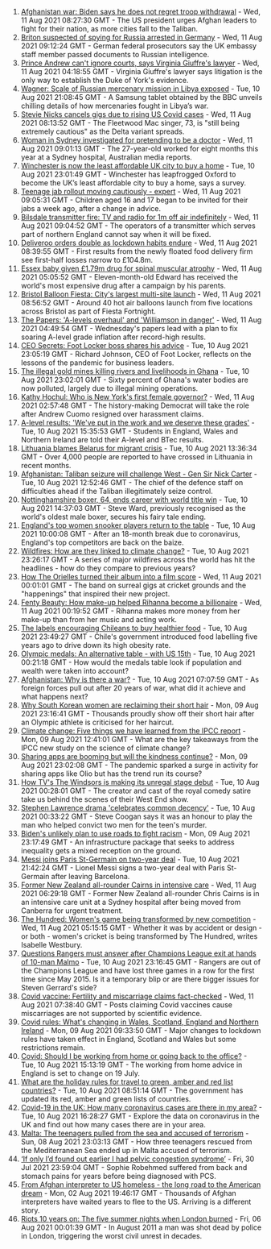 1. [Afghanistan war: Biden says he does not regret troop withdrawal](https://www.bbc.co.uk/news/world-asia-58167408) - Wed, 11 Aug 2021 08:27:30 GMT - The US president urges Afghan leaders to fight for their nation, as more cities fall to the Taliban.
2. [Briton suspected of spying for Russia arrested in Germany](https://www.bbc.co.uk/news/world-europe-58170872) - Wed, 11 Aug 2021 09:12:24 GMT - German federal prosecutors say the UK embassy staff member passed documents to Russian intelligence.
3. [Prince Andrew can't ignore courts, says Virginia Giuffre's lawyer](https://www.bbc.co.uk/news/uk-58167469) - Wed, 11 Aug 2021 04:18:55 GMT - Virginia Giuffre's lawyer says litigation is the only way to establish the Duke of York's evidence.
4. [Wagner: Scale of Russian mercenary mission in Libya exposed](https://www.bbc.co.uk/news/world-africa-58009514) - Tue, 10 Aug 2021 21:08:45 GMT - A Samsung tablet obtained by the BBC unveils chilling details of how mercenaries fought in Libya’s war.
5. [Stevie Nicks cancels gigs due to rising US Covid cases](https://www.bbc.co.uk/news/entertainment-arts-58169510) - Wed, 11 Aug 2021 08:13:52 GMT - The Fleetwood Mac singer, 73, is "still being extremely cautious" as the Delta variant spreads.
6. [Woman in Sydney investigated for pretending to be a doctor](https://www.bbc.co.uk/news/world-australia-58170870) - Wed, 11 Aug 2021 09:01:13 GMT - The 27-year-old worked for eight months this year at a Sydney hospital, Australian media reports.
7. [Winchester is now the least affordable UK city to buy a home](https://www.bbc.co.uk/news/business-58162371) - Tue, 10 Aug 2021 23:01:49 GMT - Winchester has leapfrogged Oxford to become the UK’s least affordable city to buy a home, says a survey.
8. [Teenage jab rollout moving cautiously - expert](https://www.bbc.co.uk/news/uk-58170048) - Wed, 11 Aug 2021 09:05:31 GMT - Children aged 16 and 17 began to be invited for their jabs a week ago, after a change in advice.
9. [Bilsdale transmitter fire: TV and radio for 1m off air indefinitely](https://www.bbc.co.uk/news/uk-england-tees-58169501) - Wed, 11 Aug 2021 09:04:52 GMT - The operators of a transmitter which serves part of northern England cannot say when it will be fixed.
10. [Deliveroo orders double as lockdown habits endure](https://www.bbc.co.uk/news/business-58169570) - Wed, 11 Aug 2021 08:39:55 GMT - First results from the newly floated food delivery firm see first-half losses narrow to £104.8m.
11. [Essex baby given £1.79m drug for spinal muscular atrophy](https://www.bbc.co.uk/news/uk-england-essex-58101748) - Wed, 11 Aug 2021 05:05:52 GMT - Eleven-month-old Edward has received the world's most expensive drug after a campaign by his parents.
12. [Bristol Balloon Fiesta: City's largest multi-site launch](https://www.bbc.co.uk/news/uk-england-bristol-58169580) - Wed, 11 Aug 2021 08:56:52 GMT - Around 40 hot air balloons launch from five locations across Bristol as part of Fiesta Fortnight.
13. [The Papers: 'A-levels overhaul' and 'Williamson in danger'](https://www.bbc.co.uk/news/blogs-the-papers-58167458) - Wed, 11 Aug 2021 04:49:54 GMT - Wednesday's papers lead with a plan to fix soaring A-level grade inflation after record-high results.
14. [CEO Secrets: Foot Locker boss shares his advice](https://www.bbc.co.uk/news/business-58101254) - Tue, 10 Aug 2021 23:05:19 GMT - Richard Johnson, CEO of Foot Locker, reflects on the lessons of the pandemic for business leaders.
15. [The illegal gold mines killing rivers and livelihoods in Ghana](https://www.bbc.co.uk/news/world-africa-58119653) - Tue, 10 Aug 2021 23:02:01 GMT - Sixty percent of Ghana's water bodies are now polluted, largely due to illegal mining operations.
16. [Kathy Hochul: Who is New York's first female governor?](https://www.bbc.co.uk/news/world-us-canada-58167825) - Wed, 11 Aug 2021 02:57:48 GMT - The history-making Democrat will take the role after Andrew Cuomo resigned over harassment claims.
17. [A-level results: 'We've put in the work and we deserve these grades'](https://www.bbc.co.uk/news/education-58160873) - Tue, 10 Aug 2021 15:35:53 GMT - Students in England, Wales and Northern Ireland are told their A-level and BTec results.
18. [Lithuania blames Belarus for migrant crisis](https://www.bbc.co.uk/news/world-europe-58121577) - Tue, 10 Aug 2021 13:36:34 GMT - Over 4,000 people are reported to have crossed in Lithuania in recent months.
19. [Afghanistan: Taliban seizure will challenge West - Gen Sir Nick Carter](https://www.bbc.co.uk/news/world-asia-58158658) - Tue, 10 Aug 2021 12:52:46 GMT - The chief of the defence staff on difficulties ahead if the Taliban illegitimately seize control.
20. [Nottinghamshire boxer, 64, ends career with world title win](https://www.bbc.co.uk/news/uk-england-nottinghamshire-58150699) - Tue, 10 Aug 2021 14:37:03 GMT - Steve Ward, previously recognised as the world's oldest male boxer, secures his fairy tale ending.
21. [England's top women snooker players return to the table](https://www.bbc.co.uk/news/uk-england-58139811) - Tue, 10 Aug 2021 10:00:08 GMT - After an 18-month break due to coronavirus, England's top competitors are back on the baize.
22. [Wildfires: How are they linked to climate change?](https://www.bbc.co.uk/news/58159451) - Tue, 10 Aug 2021 23:26:17 GMT - A series of major wildfires across the world has hit the headlines - how do they compare to previous years?
23. [How The Orielles turned their album into a film score](https://www.bbc.co.uk/news/entertainment-arts-58083762) - Wed, 11 Aug 2021 00:01:01 GMT - The band on surreal gigs at cricket grounds and the "happenings" that inspired their new project.
24. [Fenty Beauty: How make-up helped Rihanna become a billionaire](https://www.bbc.co.uk/news/newsbeat-58084543) - Wed, 11 Aug 2021 00:19:52 GMT - Rihanna makes more money from her make-up than from her music and acting work.
25. [The labels encouraging Chileans to buy healthier food](https://www.bbc.co.uk/news/world-latin-america-57553315) - Tue, 10 Aug 2021 23:49:27 GMT - Chile's government introduced food labelling five years ago to drive down its high obesity rate.
26. [Olympic medals: An alternative table - with US 15th](https://www.bbc.co.uk/news/world-us-canada-58143550) - Tue, 10 Aug 2021 00:21:18 GMT - How would the medals table look if population and wealth were taken into account?
27. [Afghanistan: Why is there a war?](https://www.bbc.co.uk/news/world-asia-49192495) - Tue, 10 Aug 2021 07:07:59 GMT - As foreign forces pull out after 20 years of war, what did it achieve and what happens next?
28. [Why South Korean women are reclaiming their short hair](https://www.bbc.co.uk/news/world-asia-58082355) - Mon, 09 Aug 2021 23:16:41 GMT - Thousands proudly show off their short hair after an Olympic athlete is criticised for her haircut.
29. [Climate change: Five things we have learned from the IPCC report](https://www.bbc.co.uk/news/science-environment-58138714) - Mon, 09 Aug 2021 12:41:01 GMT - What are the key takeaways from the IPCC new study on the science of climate change?
30. [Sharing apps are booming but will the kindness continue?](https://www.bbc.co.uk/news/business-57981598) - Mon, 09 Aug 2021 23:02:08 GMT - The pandemic sparked a surge in activity for sharing apps like Olio but has the trend run its course?
31. [How TV's The Windsors is making its unregal stage debut](https://www.bbc.co.uk/news/entertainment-arts-58101586) - Tue, 10 Aug 2021 00:28:01 GMT - The creator and cast of the royal comedy satire take us behind the scenes of their West End show.
32. [Stephen Lawrence drama 'celebrates common decency'](https://www.bbc.co.uk/news/entertainment-arts-58112588) - Tue, 10 Aug 2021 00:33:22 GMT - Steve Coogan says it was an honour to play the man who helped convict two men for the teen's murder.
33. [Biden's unlikely plan to use roads to fight racism](https://www.bbc.co.uk/news/world-us-canada-58106414) - Mon, 09 Aug 2021 23:17:49 GMT - An infrastructure package that seeks to address inequality gets a mixed reception on the ground.
34. [Messi joins Paris St-Germain on two-year deal](https://www.bbc.co.uk/sport/football/58163106) - Tue, 10 Aug 2021 21:42:24 GMT - Lionel Messi signs a two-year deal with Paris St-Germain after leaving Barcelona.
35. [Former New Zealand all-rounder Cairns in intensive care](https://www.bbc.co.uk/sport/cricket/58159745) - Wed, 11 Aug 2021 06:29:18 GMT - Former New Zealand all-rounder Chris Cairns is in an intensive care unit at a Sydney hospital after being moved from Canberra for urgent treatment.
36. [The Hundred: Women's game being transformed by new competition](https://www.bbc.co.uk/sport/cricket/58149676) - Wed, 11 Aug 2021 05:15:15 GMT - Whether it was by accident or design - or both - women's cricket is being transformed by The Hundred, writes Isabelle Westbury.
37. [Questions Rangers must answer after Champions League exit at hands of 10-man Malmo](https://www.bbc.co.uk/sport/football/58167639) - Tue, 10 Aug 2021 23:16:45 GMT - Rangers are out of the Champions League and have lost three games in a row for the first time since May 2015. Is it a temporary blip or are there bigger issues for Steven Gerrard's side?
38. [Covid vaccine: Fertility and miscarriage claims fact-checked](https://www.bbc.co.uk/news/health-57552527) - Wed, 11 Aug 2021 07:38:40 GMT - Posts claiming Covid vaccines cause miscarriages are not supported by scientific evidence.
39. [Covid rules: What's changing in Wales, Scotland, England and Northern Ireland](https://www.bbc.co.uk/news/explainers-52530518) - Mon, 09 Aug 2021 09:33:50 GMT - Major changes to lockdown rules have taken effect in England, Scotland and Wales but some restrictions remain.
40. [Covid: Should I be working from home or going back to the office?](https://www.bbc.co.uk/news/business-52567567) - Tue, 10 Aug 2021 15:13:19 GMT - The working from home advice in England is set to change on 19 July.
41. [What are the holiday rules for travel to green, amber and red list countries?](https://www.bbc.co.uk/news/explainers-52544307) - Tue, 10 Aug 2021 08:51:14 GMT - The government has updated its red, amber and green lists of countries.
42. [Covid-19 in the UK: How many coronavirus cases are there in my area?](https://www.bbc.co.uk/news/uk-51768274) - Tue, 10 Aug 2021 16:28:27 GMT - Explore the data on coronavirus in the UK and find out how many cases there are in your area.
43. [Malta: The teenagers pulled from the sea and accused of terrorism](https://www.bbc.co.uk/news/world-57988934) - Sun, 08 Aug 2021 23:03:13 GMT - How three teenagers rescued from the Mediterranean Sea ended up in Malta accused of terrorism.
44. [‘If only I’d found out earlier I had pelvic congestion syndrome’](https://www.bbc.co.uk/news/stories-58030699) - Fri, 30 Jul 2021 23:59:04 GMT - Sophie Robehmed suffered from back and stomach pains for years before being diagnosed with PCS.
45. [From Afghan interpreter to US homeless - the long road to the American dream](https://www.bbc.co.uk/news/world-us-canada-58020494) - Mon, 02 Aug 2021 19:46:17 GMT - Thousands of Afghan interpreters have waited years to flee to the US. Arriving is a different story.
46. [Riots 10 years on: The five summer nights when London burned](https://www.bbc.co.uk/news/uk-england-london-58058031) - Fri, 06 Aug 2021 00:01:39 GMT - In August 2011 a man was shot dead by police in London, triggering the worst civil unrest in decades.
